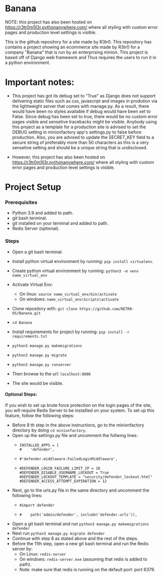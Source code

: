 # Banana
NOTE: this project has also been hosted on https://r3tr0m1ll3r.pythonanywhere.com/ where all styling with custom error pages and production level settings is visible.

This is the github repository for a site made by R3tr0. This repository has contains a project showing an ecommerce site made by R3tr0 for a company "Banana" that is run by an enterprising minion. This project is based off of Django web framework and Thus requires the users to run it in a python environment.

# Important notes:

- This project has got its debug set to "True" as Django does not support delivering static files such as css, javascript and images in prodution via the lightweight server that comes with manage.py. As a result, there would have been no styles available if debug would have been set to False. Since debug has been set to true, there would be no custom error pages visible and sensetive tracebacks might be visible. Anybody using this project as a template for a production site is advised to set the DEBUG setting in minionfactory app's settings.py to false before production. Also, you are advised to update the SECRET_KEY field to a secure string of preferably more than 50 characters as this is a very sensetive setting and should be a unique string that is undisclosed.

- However, this project has also been hosted on https://r3tr0m1ll3r.pythonanywhere.com/ where all styling with custom error pages and production level settings is visible.

# Project Setup
### Prerequisites
  - Python 3.9 and added to path.
  - git bash terminal.
  - git installed on your terminal and added to path.
  - Redis Server (optional).
  
### Steps
- Open a git bash terminal.

- Install python virtual environment by running: `pip install virtualenv`. 

- Create python virtual environment by running: `python3 -m venv name_virtual_env`

- Activate Virtual Env:
  - On linux: `source name_virtual_env/bin/activate`
  - On windows: `name_virtual_env\Scripts\activate`

- Clone repository with: `git clone https://github.com/RETR0-OS/Banana.git`

- `cd Banana`
- Install requirements for project by running: `pip install -r requirements.txt`
- `python3 manage.py makemigrations`
- `python3 manage.py migrate`
- `python3 manage.py runserver`
- Then browse to the url: `localhost:8000`
- The site would be visible.

#### Optional Steps:
If you wish to set up brute force protection on the login pages of the site, you will require Redis Server to be installled on your system.
To set up this feature, follow the following steps:
- Before 8 th step in the above instructions, go to the minionfactory directory by doing `cd minionfactory`.
- Open up the settings.py file and uncomment the follwing lines:
  - ```
    INSTALLED_APPS = [
    #    'defender',
    ```
  - ``` 
    #'defender.middleware.FailedLoginMiddleware', 
    ```
  - ``` 
    #DEFENDER_LOGIN_FAILURE_LIMIT_IP = 10
    #DEFENDER_DISABLE_USERNAME_LOCKOUT = True
    #DEFENDER_LOCKOUT_TEMPLATE = "security/defender_lockout.html"
    #DEFENDER_ACCESS_ATTEMPT_EXPIRATION = 12
    ```
- Next, go to the urls.py file in the same directory and uncomment the following lines:
  - ```
    #import defender
    ```
  - ```
    #    path('admin/defender', include('defender.urls')),
    ```
 - Open a git bash terminal and run `python3 manage.py makemigrations defender`
 - Next run `python3 manage.py migrate defender`
 - Continue with step 8 as stated above and the rest of the steps.
 - Before the 11th step, open a new git bash terminal and run the Redis server by:
    - On Linux: `redis-server`
    - On windows: `redis-server.exe` (assuming that redis is added to path).
    - Note: make sure that redis is running on the default port: port 6379.
